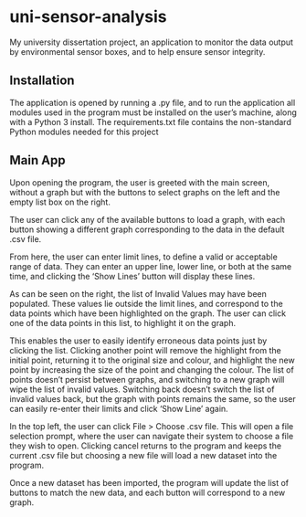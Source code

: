 # uni-sensor-analysis

My university dissertation project, an application to monitor the data output by environmental sensor boxes, and to help ensure sensor integrity.

## Installation
The application is opened by running a .py file, and to run the application all modules used in the program must be installed on the user’s machine, along with a Python 3 install. The requirements.txt file contains the non-standard Python modules needed for this project

## Main App
Upon opening the program, the user is greeted with the main screen, without a graph but with the buttons to select graphs on the left and the empty list box on the right.

The user can click any of the available buttons to load a graph, with each button showing a different graph corresponding to the data in the default .csv file.

From here, the user can enter limit lines, to define a valid or acceptable range of data. They can enter an upper line, lower line, or both at the same time, and clicking the ‘Show Lines’ button will display these lines.

As can be seen on the right, the list of Invalid Values may have been populated. These values lie outside the limit lines, and correspond to the data points which have been highlighted on the graph. The user can click one of the data points in this list, to highlight it on the graph.

This enables the user to easily identify erroneous data points just by clicking the list. Clicking another point will remove the highlight from the initial point, returning it to the original size and colour, and highlight the new point by increasing the size of the point and changing the colour. The list of points doesn’t persist between graphs, and switching to a new graph will wipe the list of invalid values. Switching back doesn’t switch the list of invalid values back, but the graph with points remains the same, so the user can easily re-enter their limits and click ‘Show Line’ again. 

In the top left, the user can click File > Choose .csv file. This will open a file selection prompt, where the user can navigate their system to choose a file they wish to open. Clicking cancel returns to the program and keeps the current .csv file but choosing a new file will load a new dataset into the program.

Once a new dataset has been imported, the program will update the list of buttons to match the new data, and each button will correspond to a new graph.
